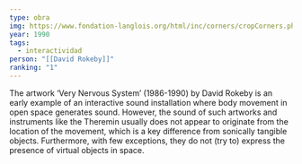 ```yaml
---
type: obra
img: https://www.fondation-langlois.org/html/inc/corners/cropCorners.php?src=media/CRD/public/d00004229.jpg&radius=10&lettre=&width=410&height=275&type=img
year: 1990
tags:
  - interactividad
person: "[[David Rokeby]]"
ranking: "1"
---
```


The artwork ‘Very Nervous System’ (1986-1990) by David Rokeby is an early example of an interactive sound installation where body movement in open space generates sound. However, the sound of such artworks and instruments like the Theremin usually does not appear to originate from the location of the movement, which is a key difference from sonically tangible objects. Furthermore, with few exceptions, they do not (try to) express the presence of virtual objects in space.

